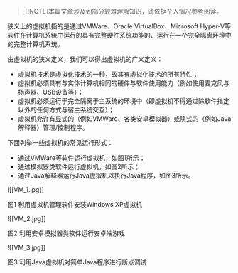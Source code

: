 > [!NOTE]本篇文章涉及到部分较难理解知识，请依据个人情况参考阅读。

狭义上的虚拟机指的是通过VMWare、Oracle VirtualBox、Microsoft Hyper-V等软件在计算机系统中运行的具有完整硬件系统功能的、运行在一个完全隔离环境中的完整计算机系统。

由虚拟机的狭义定义，我们可以得出虚拟机的广义定义：

- 虚拟机技术是虚拟化技术的一种，故其有虚拟化技术的所有特性；
- 虚拟机必须具有与实体计算机相同的硬件与软件使用能力（例如使用麦克风与扬声器、USB设备等）；
- 虚拟机必须运行于完全隔离于主系统的环境中（即虚拟机不得通过除软件指定以外的任何方式与宿主系统交互）；
- 虚拟机允许有显式的（例如VMWare、各类安卓模拟器）或隐式的（例如Java解释器）管理/控制程序。

下面列举一些虚拟机的常见运行形式：

- 通过VMWare等软件运行虚拟机，如图1所示；
- 通过模拟器类软件运行虚拟机，如图2所示；
- 通过Java解释器运行Java虚拟机以执行Java程序，如图3所示。

![[VM_1.jpg]]

图1 利用虚拟机管理软件安装Windows XP虚拟机

![[VM_2.jpg]]

图2 利用安卓模拟器类软件运行安卓端游戏

![[VM_3.jpg]]

图3 利用Java虚拟机对简单Java程序进行断点调试